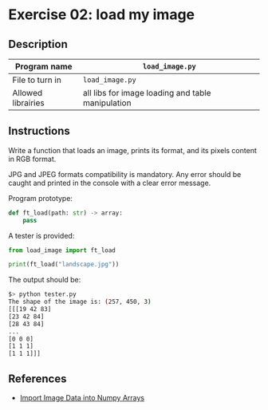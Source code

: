 # Exercise 02: load my image

## Description

| Program name | `load_image.py` |
| ------------ | --------------- |
| File to turn in | `load_image.py` |
| Allowed librairies | all libs for image loading and table manipulation |

## Instructions

Write a function that loads an image, prints its format, and its pixels content in RGB format.

JPG and JPEG formats compatibility is mandatory.
Any error should be caught and printed in the console with a clear error message.

Program prototype:

```python
def ft_load(path: str) -> array:
    pass
```

A tester is provided:

```python
from load_image import ft_load

print(ft_load("landscape.jpg"))
```

The output should be:

```bash
$> python tester.py
The shape of the image is: (257, 450, 3)
[[[19 42 83]
[23 42 84]
[28 43 84]
...
[0 0 0]
[1 1 1]
[1 1 1]]]
```

## References

- [Import Image Data into Numpy Arrays](https://www.pluralsight.com/resources/blog/guides/importing-image-data-into-numpy-arrays)